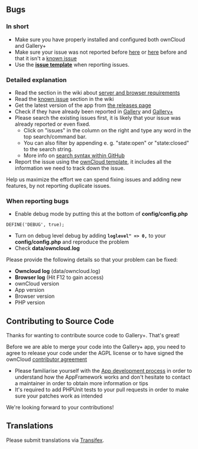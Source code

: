 ## Bugs 

### In short

* Make sure you have properly installed and configured both ownCloud and Gallery+
* Make sure your issue was not reported before [here](https://github.com/owncloud/gallery/issues) or [here](https://github.com/interfasys/galleryplus/issues) before and that it isn't a [known issue](https://github.com/owncloud/gallery/wiki/Known-issues)
* Use the [**issue template**](https://raw.githubusercontent.com/owncloud/core/master/issue_template.md) when reporting issues.

### Detailed explanation

* Read the section in the wiki about [server and browser requirements](https://github.com/interfasys/galleryplus/wiki/Requirements)
* Read the [known issue](https://github.com/interfasys/galleryplus/wiki/Known-issues) section in the wiki
* Get the latest version of the app from [the releases page](https://github.com/interfasys/galleryplus/releases)
* Check if they have already been reported in [Gallery](https://github.com/owncloud/gallery/issues) and [Gallery+](https://github.com/interfasys/galleryplus/issues)
* Please search the existing issues first, it is likely that your issue was already reported or even fixed.
  - Click on "issues" in the column on the right and type any word in the top search/command bar.
  - You can also filter by appending e. g. "state:open" or "state:closed" to the search string.
  - More info on [search syntax within GitHub](https://help.github.com/articles/searching-issues)
* Report the issue using the [ownCloud template](https://raw.githubusercontent.com/owncloud/core/master/issue_template.md), it includes all the information we need to track down the issue.

Help us maximize the effort we can spend fixing issues and adding new features, by not reporting duplicate issues.

### When reporting bugs

* Enable debug mode by putting this at the bottom of **config/config.php**

```
DEFINE('DEBUG', true);
```

* Turn on debug level debug by adding **`loglevel" => 0,`** to your **config/config.php** and reproduce the problem
* Check **data/owncloud.log**

Please provide the following details so that your problem can be fixed:

* **Owncloud log** (data/owncloud.log)
* **Browser log** (Hit F12 to gain access)
* ownCloud version
* App version
* Browser version
* PHP version

## Contributing to Source Code

Thanks for wanting to contribute source code to Gallery+. That's great!

Before we are able to merge your code into the Gallery+ app, you need to agree to release your code under the AGPL license or to have signed the ownCloud [contributor agreement](https://owncloud.org/about/contributor-agreement/)

* Please familiarise yourself with the [App development process](https://owncloud.org/dev) in order to understand how the AppFramework works and don't hesitate to contact a maintainer in order to obtain more information or tips
* It's required to add PHPUnit tests to your pull requests in order to make sure your patches work as intended
 
We're looking forward to your contributions!

## Translations
Please submit translations via [Transifex][transifex].

[transifex]: https://www.transifex.com/projects/p/owncloud/
